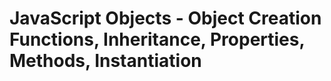 # JavaScript Objects - Object Creation Functions, Inheritance, Properties, Methods, Instantiation


